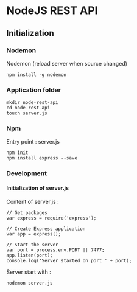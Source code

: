 # NodeJS REST API

## Initialization

### Nodemon

Nodemon (reload server when source changed)

```
npm install -g nodemon
```

### Application folder

```
mkdir node-rest-api
cd node-rest-api
touch server.js
```

### Npm

Entry point : server.js

```
npm init
npm install express --save
```

### Development

#### Initialization of server.js

Content of server.js : 

```
// Get packages
var express = require('express');

// Create Express application
var app = express();

// Start the server
var port = process.env.PORT || 7477;
app.listen(port);
console.log('Server started on port ' + port);
```

Server start with  :

```
nodemon server.js
```
